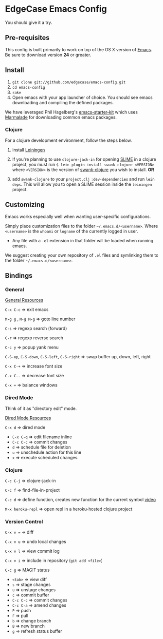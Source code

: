 # EdgeCase Emacs Config

You should give it a try.

## Pre-requisites

This config is built primarily to work on top of the OS X version of [Emacs](http://emacsforosx.com/). Be sure to download version **24** or greater.

## Install

1. `git clone git://github.com/edgecase/emacs-config.git`
2. `cd emacs-config`
3. `rake`
4. Open emacs with your app launcher of choice. You should see emacs
downloading and compiling the defined packages.

We have leveraged Phil Hagelberg's
[emacs-starter-kit](https://github.com/technomancy/emacs-starter-kit)
which uses [Marmalade](http://marmalade-repo.org/) for downloading
common emacs packages.

### Clojure

For a clojure development environment, follow the steps below.

1. Install [Leiningen](https://github.com/technomancy/leiningen)

2. If you're planning to use `clojure-jack-in` for opening
[SLIME](http://common-lisp.net/project/slime/) in a clojure project,
you must run `$ lein plugin install
swank-clojure <VERSION>` where `<VERSION>` is the version of
[swank-clojure](https://github.com/technomancy/swank-clojure) you wish
to install. **OR**
3. add `swank-clojure` to your `project.clj` `:dev-dependencies` and
run `lein deps`. This will allow you to open a SLIME session inside
the `leiningen` project.

## Customizing

Emacs works especially well when wanting user-specific configurations.

Simply place customization files to the folder `~/.emacs.d/<username>`. Where `<username>` is the `whoami` or `logname` of the currently logged in user.

* Any file with a `.el` extension in that folder will be loaded when running emacs.

We suggest creating your own repository of `.el` files and symlinking
them to the folder `~/.emacs.d/<username>`.

## Bindings

### General

[General Resources](http://www.gnu.org/software/emacs/manual/html_node/emacs/index.html)

`C-x C-c` => exit emacs

`M-g g` , `M-g M-g` => goto line number

`C-s` => regexp search (forward)

`C-r` => regexp reverse search

`C-c y` => popup yank menu

`C-S-up`, `C-S-down`, `C-S-left`, `C-S-right`  => swap buffer up,
down, left, right

`C-x C-+` => increase font size

`C-x C--` => decrease font size

`C-x +` => balance windows

### Dired Mode

Think of it as "directory edit" mode.

[Dired Mode Resources](http://www.gnu.org/software/emacs/manual/html_node/emacs/Dired.html)

`C-x d` => dired mode

* `C-x C-q` => edit filename inline
* `C-c C-c` => commit changes
* `d` => schedule file for deletion
* `u` => unschedule action for this line
* `x` => execute scheduled changes

### Clojure

`C-c C-j` => clojure-jack-in

`C-c f` => find-file-in-project

`C-c d` => define function, creates new function for the current
symbol [video](http://www.youtube.com/watch?v=D2s_d9gvNVI)

`M-x heroku-repl` => open repl in a heroku-hosted clojure project

### Version Control

`C-x v =` => diff

`C-x v u` => undo local changes

`C-x v l` => view commit log

`C-x v i` => include in repository (`git add <file>`)

`C-c g` => MAGIT status

* `<tab>` => view diff
* `s` => stage changes
* `u` => unstage changes
* `c` => commit buffer
* `C-c C-c` => commit changes
* `C-c C-a` => amend changes
* `P` => push
* `F` => pull
* `b` => change branch
* `B` => new branch
* `g` => refresh status buffer
